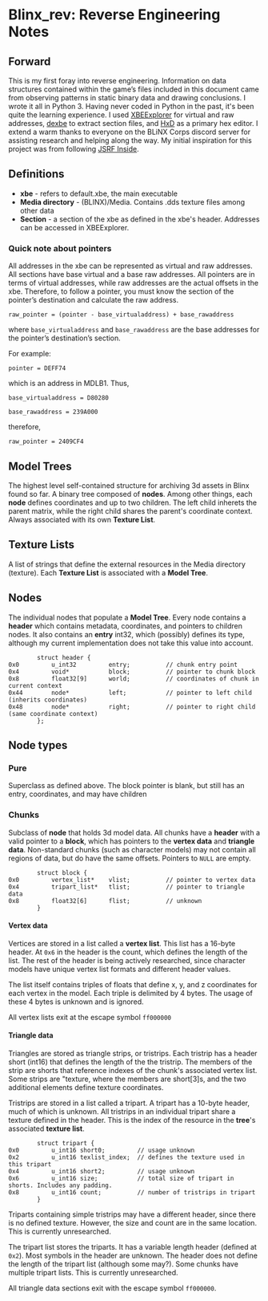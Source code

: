 # Blinx_rev: Reverse Engineering Notes

## Forward
This is my first foray into reverse engineering. Information on data structures contained within the game’s files included in this document came from observing patterns in static binary data and drawing conclusions. I wrote it all in Python 3. Having never coded in Python in the past, it's been quite the learning experience. I used [XBEExplorer](http://dxbx-emu.com/information/xbeexplorer/) for virtual and raw addresses, [dexbe](http://www.theisozone.com/downloads/xbox/tools/dexbe-eur/) to extract section files, and [HxD](https://mh-nexus.de/en/hxd/) as a primary hex editor. I extend a warm thanks to everyone on the BLiNX Corps discord server for assisting research and helping along the way. My initial inspiration for this project was from following [JSRF Inside](http://jsrf-inside.blogspot.com/).

## Definitions
* __xbe__ - refers to default.xbe, the main executable
* __Media directory__ - (BLINX)/Media. Contains .dds texture files among other data
* __Section__ - a section of the xbe as defined in the xbe's header. Addresses can be accessed in XBEExplorer.

### Quick note about pointers
All addresses in the xbe can be represented as virtual and raw addresses. All sections have base virtual and a base raw addresses. All pointers are in terms of virtual addresses, while raw addresses are the actual offsets in the xbe. Therefore, to follow a pointer, you must know the section of the pointer’s destination and calculate the raw address.

`raw_pointer = (pointer - base_virtualaddress) + base_rawaddress`

where `base_virtualaddress` and `base_rawaddress` are the base addresses for the pointer’s destination’s section. 

For example:

`pointer = DEFF74`

which is an address in MDLB1. Thus,

`base_virtualaddress = D80280`

`base_rawaddress = 239A000`

therefore,

`raw_pointer = 2409CF4`

## Model Trees
The highest level self-contained structure for archiving 3d assets in Blinx found so far. A binary tree composed of __nodes__. Among other things, each __node__ defines coordinates and up to two children. The left child inherets the parent matrix, while the right child shares the parent's coordinate context. Always associated with its own __Texture List__.

## Texture Lists
A list of strings that define the external resources in the Media directory (texture). Each __Texture List__ is associated with a __Model Tree__. 

## Nodes
The individual nodes that populate a __Model Tree__. Every node contains a __header__ which contains metadata, coordinates, and pointers to children nodes. It also contains an __entry__ int32, which (possibly) defines its type, although my current implementation does not take this value into account. 

```
        struct header {
0x0         u_int32         entry;          // chunk entry point
0x4         void*           block;          // pointer to chunk block
0x8         float32[9]      world;          // coordinates of chunk in current context
0x44        node*           left;           // pointer to left child (inherits coordinates)
0x48        node*           right;          // pointer to right child (same coordinate context)
        };
```

## Node types

### Pure
Superclass as defined above. The block pointer is blank, but still has an entry, coordinates, and may have children

### Chunks
Subclass of __node__ that holds 3d model data. All chunks have a __header__ with a valid pointer to a __block__, which has pointers to the __vertex data__ and __triangle data__. Non-standard chunks (such as character models) may not contain all regions of data, but do have the same offsets. Pointers to `NULL` are empty. 


```
		struct block {
0x0         vertex_list*    vlist;          // pointer to vertex data 
0x4         tripart_list*   tlist;          // pointer to triangle data
0x8         float32[6]      flist;          // unknown	
		}
```


#### Vertex data
Vertices are stored in a list called a __vertex list__. This list has a 16-byte header. At `0x6` in the header is the count, which defines the length of the list. The rest of the header is being actively researched, since character models have unique vertex list formats and different header values.

The list itself contains triples of floats that define x, y, and z coordinates for each vertex in the model. Each triple is delimited by 4 bytes. The usage of these 4 bytes is unknown and is ignored.

All vertex lists exit at the escape symbol `ff000000`

#### Triangle data

Triangles are stored as triangle strips, or tristrips. Each tristrip has a header short (int16) that defines the length of the the tristrip. The members of the strip are shorts that reference indexes of the chunk's associated vertex list. Some strips are "texture, where the members are short[3]s, and the two additional elements define texture coordinates.

Tristrips are stored in a list called a tripart. A tripart has a 10-byte header, much of which is unknown. All tristrips in an individual tripart share a texture defined in the header. This is the index of the resource in the __tree__'s associated __texture list__.

```
        struct tripart {
0x0         u_int16 short0;         // usage unknown
0x2         u_int16 texlist_index;  // defines the texture used in this tripart
0x4         u_int16 short2;         // usage unknown
0x6         u_int16 size;           // total size of tripart in shorts. Includes any padding.
0x8         u_int16 count;          // number of tristrips in tripart
        }
```
Triparts containing simple tristrips may have a different header, since there is no defined texture. However, the size and count are in the same location. This is currently unresearched.

The tripart list stores the triparts. It has a variable length header (defined at `0x2`). Most symbols in the header are unknown. The header does not define the length of the tripart list (although some may?). Some chunks have multiple tripart lists. This is currently unresearched.

All triangle data sections exit with the escape symbol `ff000000`.
